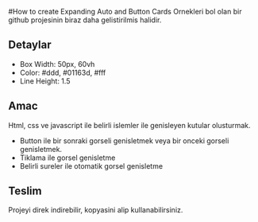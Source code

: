 #How to create Expanding Auto and Button Cards
Ornekleri bol olan bir github projesinin biraz daha gelistirilmis halidir.

## Detaylar

- Box Width:  50px, 60vh
- Color: #ddd, #01163d, #fff
- Line Height: 1.5

## Amac
Html, css ve javascript ile belirli islemler ile genisleyen kutular olusturmak. 

- Button ile bir sonraki gorseli genisletmek veya bir onceki gorseli genisletmek. 
- Tiklama ile gorsel genisletme
- Belirli sureler ile otomatik gorsel genisletme


## Teslim

Projeyi direk indirebilir, kopyasini alip kullanabilirsiniz.
